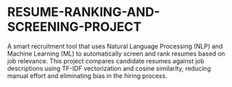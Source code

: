 # RESUME-RANKING-AND-SCREENING-PROJECT
A smart recruitment tool that uses Natural Language Processing (NLP) and Machine Learning (ML) to automatically screen and rank resumes based on job relevance. This project compares candidate resumes against job descriptions using TF-IDF vectorization and cosine similarity, reducing manual effort and eliminating bias in the hiring process.
